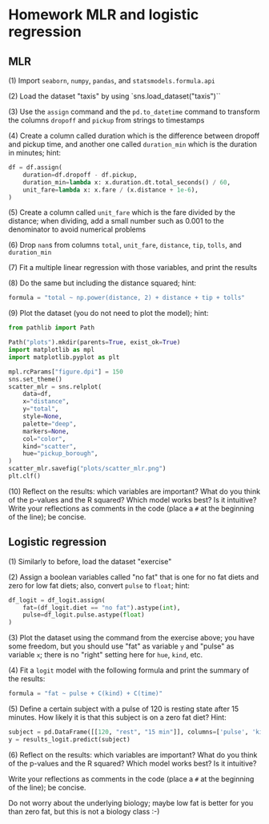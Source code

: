 # Homework MLR and logistic regression

## MLR

(1) Import `seaborn`, `numpy`, `pandas`, and `statsmodels.formula.api`

(2) Load the dataset "taxis" by using `sns.load_dataset("taxis")``

(3) Use the `assign` command and the `pd.to_datetime` command to transform the columns `dropoff` and `pickup` from strings to timestamps

(4) Create a column called duration which is the difference between dropoff and pickup time, and another one called `duration_min` which is the duration in minutes; hint:

```python
df = df.assign(
    duration=df.dropoff - df.pickup,
    duration_min=lambda x: x.duration.dt.total_seconds() / 60,
    unit_fare=lambda x: x.fare / (x.distance + 1e-6),
)
```

(5) Create a column called `unit_fare` which is the fare divided by the distance; when dividing, add a small number such as 0.001 to the denominator to avoid numerical problems

(6) Drop `nan`s from columns `total`, `unit_fare`, `distance`, `tip`, `tolls`, and `duration_min`

(7) Fit a multiple linear regression with those variables, and print the results

(8) Do the same but including the distance squared; hint:

```python
formula = "total ~ np.power(distance, 2) + distance + tip + tolls"
```

(9) Plot the dataset (you do not need to plot the model); hint:

```python
from pathlib import Path

Path("plots").mkdir(parents=True, exist_ok=True)
import matplotlib as mpl
import matplotlib.pyplot as plt

mpl.rcParams["figure.dpi"] = 150
sns.set_theme()
scatter_mlr = sns.relplot(
    data=df,
    x="distance",
    y="total",
    style=None,
    palette="deep",
    markers=None,
    col="color",
    kind="scatter",
    hue="pickup_borough",
)
scatter_mlr.savefig("plots/scatter_mlr.png")
plt.clf()
```

(10) Reflect on the results: which variables are important? What do you think of the p-values and the R squared? Which model works best? Is it intuitive? Write your reflections as comments in the code (place a `#` at the beginning of the line); be concise.


## Logistic regression

(1) Similarly to before, load the dataset "exercise"

(2) Assign a boolean variables called "no fat" that is one for no fat diets and zero for low fat diets; also, convert `pulse` to `float`; hint:

```python
df_logit = df_logit.assign(
    fat=(df_logit.diet == "no fat").astype(int),
    pulse=df_logit.pulse.astype(float)
)
```

(3) Plot the dataset using the command from the exercise above; you have some freedom, but you should use "fat" as variable `y` and "pulse" as variable `x`; there is no "right" setting here for `hue`, `kind`, etc.

(4) Fit a `logit` model with the following formula and print the summary of the results:

```python
formula = "fat ~ pulse + C(kind) + C(time)"
```

(5) Define a certain subject with a pulse of 120 is resting state after 15 minutes. How likely it is that this subject is on a zero fat diet? Hint:

```python
subject = pd.DataFrame([[120, "rest", "15 min"]], columns=['pulse', 'kind', 'time'])
y = results_logit.predict(subject)
```

(6) Reflect on the results: which variables are important? What do you think of the p-values and the R squared? Which model works best? Is it intuitive?

Write your reflections as comments in the code (place a `#` at the beginning of the line); be concise.

Do not worry about the underlying biology; maybe low fat is better for you than zero fat, but this is not a biology class :-)